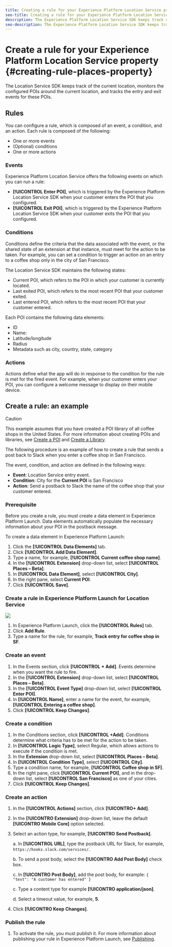 ```yaml
---
title: Creating a rule for your Experience Platform Location Service property
seo-title: Creating a rule for your Experience Platform Location Service property
description: The Experience Platform Location Service SDK keeps track of the current location, monitors the configured POIs around the current location, and tracks the entry and exit events for these POIs. 
seo-description: The Experience Platform Location Service SDK keeps track of the current location, monitors the configured POIs around the current location, and tracks the entry and exit events for these POIs. 
---
```


# Create a rule for your Experience Platform Location Service property {#creating-rule-places-property}

The Location Service SDK keeps track of the current location, monitors the configured POIs around the current location, and tracks the entry and exit events for these POIs.

## Rules

You can configure a rule, which is composed of an event, a condition, and an action. Each rule is composed of the following:

* One or more events
* (Optional) conditions
* One or more actions

### Events

Experience Platform Location Service offers the following events on which you can run a rule:

* **[!UICONTROL Enter POI]**, which is triggered by the Experience Platform Location Service SDK when your customer enters the POI that you configured.
* **[!UICONTROL Exit POI]**, which is triggered by the Experience Platform Location Service SDK when your customer exits the POI that you configured.

### Conditions

Conditions define the criteria that the data associated with the event, or the shared state of an extension at that instance, must meet for the action to be taken. For example, you can set a condition to trigger an action on an entry to a coffee shop only in the city of San Francisco.

The Location Service SDK maintains the following states:

* Current POI, which refers to the POI in which your customer is currently located.
* Last exited POI, which refers to the most recent POI that your customer exited.
* Last entered POI, which refers to the most recent POI that your customer entered.

Each POI contains the following data elements:

* ID 
* Name:
* Latitude/longitude
* Radius
* Metadata such as city, country, state, category

### Actions

Actions define what the app will do in response to the condition for the rule is met for the fired event. For example, when your customer enters your POI, you can configure a welcome message to display on their mobile device.

## Create a rule: an example

>[!CAUTION]
>
>This example assumes that you have created a POI library of all coffee shops in the United States. For more information about creating POIs and libraries, see [Create a POI](https://placesdocs.com/places-services-by-adobe-documentation/places-database-management-1/managing-pois-in-the-places-ui#create-a-poi) and [Create a Library](https://placesdocs.com/places-services-by-adobe-documentation/places-database-management-1/manage-libraries#create-a-library).

The following procedure is an example of how to create a rule that sends a post back to Slack when you enter a coffee shop in San Francisco.

The event, condition, and action are defined in the following ways:

* **Event**: Location Service entry event.
* **Condition**: City for the **Current POI** is San Francisco
* **Action**: Send a postback to Slack the name of the coffee shop that your customer entered.

### Prerequisite

Before you create a rule, you must create a data element in Experience Platform Launch. Data elements automatically populate the necessary information about your POI in the postback message.

To create a data element in Experience Platform Launch:

1. Click the **[!UICONTROL Data Elements]** tab.
2. Click **[!UICONTROL Add Data Element]**.
3. Type a name, for example, **[!UICONTROL Current coffee shop name]**.
4. In the **[!UICONTROL Extension]** drop-down list, select **[!UICONTROL Places – Beta]**.
5. In **[!UICONTROL Data Element]**, select **[!UICONTROL City]**.
6. In the right pane, select **Current POI**.
7. Click **[!UICONTROL Save]**.

### Create a rule in Experience Platform Launch for Location Service

![](//help/assets/create-a-rule.png)

1. In Experience Platform Launch, click the **[!UICONTROL Rules]** tab.
2. Click **Add Rule**.
3. Type a name for the rule, for example, **Track entry for coffee shop in SF**.

### Create an event

1. In the Events section, click **[!UICONTROL + Add]**. Events determine when you want the rule to fire.
2. In the **[!UICONTROL Extension]** drop-down list, select **[!UICONTROL Places – Beta]**.
3. In the **[!UICONTROL Event Type]** drop-down list, select **[!UICONTROL Enter POI]**.
4. In **[!UICONTROL Name]**, enter a name for the event, for example, **[!UICONTROL Entering a coffee shop]**.
5. Click **[!UICONTROL Keep Changes]**.

### Create a condition

1. In the Conditions section, click **[!UICONTROL +Add]**. Conditions determine what criteria has to be met for the action to be taken.
2. In **[!UICONTROL Logic Type]**, select Regular, which allows actions to execute if the condition is met.
3. In the **Extension** drop-down list, select **[!UICONTROL Places – Beta]**.
4. In **[!UICONTROL Condition Type]**, select **[!UICONTROL City]**.
5. Type a condition name, for example, **[!UICONTROL Coffee shop in SF]**.
6. In the right pane, click **[!UICONTROL Current POI]**, and in the drop-down list, select **[!UICONTROL San Francisco]** as one of your cities.
7. Click **[!UICONTROL Keep Changes]**.

### Create an action

1. In the **[!UICONTROL Actions]** section, click **[!UICONTRO+ Add]**.
2. In the **[!UICONTRO Extension]** drop-down list, leave the default **[!UICONTRO Mobile Core]** option selected.
3. Select an action type, for example, **[!UICONTRO Send Postback]**.

   a. In **[!UICONTROL URL]**, type the postback URL for Slack, for example, `https://hooks.slack.com/services/`.

   b. To send a post body, select the **[!UICONTRO Add Post Body]** check box.

   c. In **[!UICONTRO Post Body]**, add the post body, for example: `{ "text": "A customer has entered" }`

   c. Type a content type for example **[!UICONTRO application/json]**.

   d. Select a timeout value, for example, **5**.

4. Click **[!UICONTRO Keep Changes]**.

### Publish the rule

1. To activate the rule, you must publish it. For more information about publishing your rule in Experience Platform Launch, see [Publishing](https://docs.adobelaunch.com/launch-reference/publishing).
